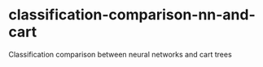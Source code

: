 # classification-comparison-nn-and-cart
Classification comparison between neural networks and cart trees
